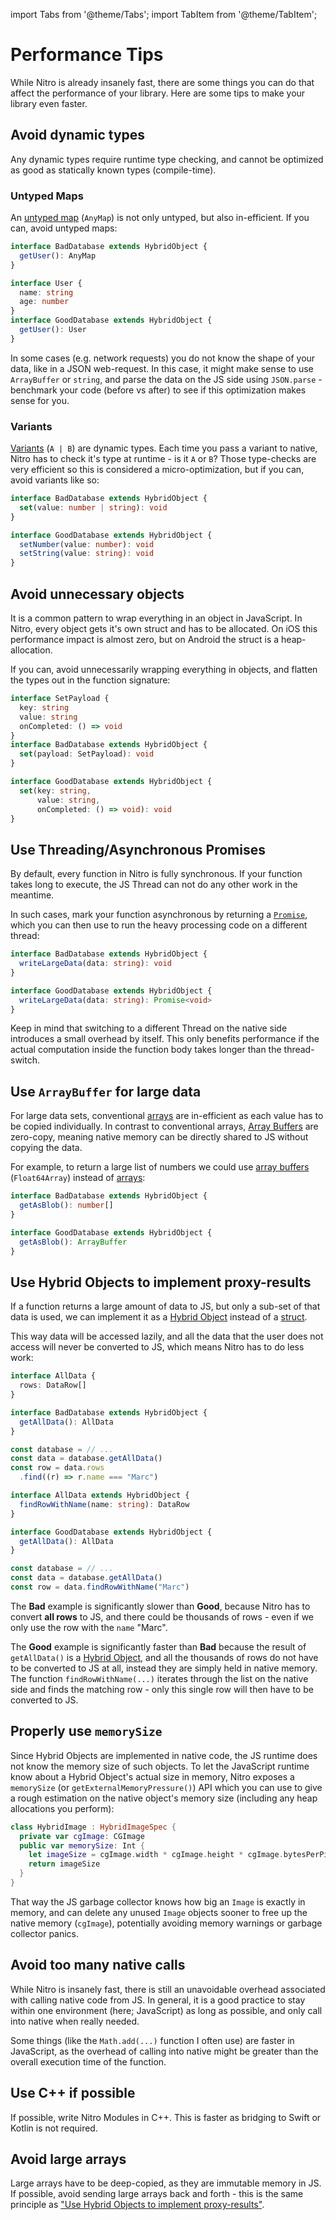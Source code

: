 ---
---

import Tabs from '@theme/Tabs';
import TabItem from '@theme/TabItem';

# Performance Tips

While Nitro is already insanely fast, there are some things you can do that affect the performance of your library.
Here are some tips to make your library even faster.

## Avoid dynamic types

Any dynamic types require runtime type checking, and cannot be optimized as good as statically known types (compile-time).

### Untyped Maps

An [untyped map](types/untyped-maps) (`AnyMap`) is not only untyped, but also in-efficient. If you can, avoid untyped maps:

<div className="side-by-side-container">
<div className="side-by-side-block">

```ts title="Bad ❌"
interface BadDatabase extends HybridObject {
  getUser(): AnyMap
}
```

</div>
<div className="side-by-side-block">

```ts title="Good ✅"
interface User {
  name: string
  age: number
}
interface GoodDatabase extends HybridObject {
  getUser(): User
}
```

</div>
</div>

In some cases (e.g. network requests) you do not know the shape of your data, like in a JSON web-request.
In this case, it might make sense to use `ArrayBuffer` or `string`, and parse the data on the JS side using `JSON.parse` - benchmark your code (before vs after) to see if this optimization makes sense for you.

### Variants

[Variants](types/variants) (`A | B`) are dynamic types. Each time you pass a variant to native, Nitro has to check it's type at runtime - is it `A` or `B`?
Those type-checks are very efficient so this is considered a micro-optimization, but if you can, avoid variants like so:

<div className="side-by-side-container">
<div className="side-by-side-block">

```ts title="Bad ❌"
interface BadDatabase extends HybridObject {
  set(value: number | string): void
}
```

</div>
<div className="side-by-side-block">

```ts title="Good ✅"
interface GoodDatabase extends HybridObject {
  setNumber(value: number): void
  setString(value: string): void
}
```

</div>
</div>

## Avoid unnecessary objects

It is a common pattern to wrap everything in an object in JavaScript.
In Nitro, every object gets it's own struct and has to be allocated.
On iOS this performance impact is almost zero, but on Android the struct is a heap-allocation.

If you can, avoid unnecessarily wrapping everything in objects, and flatten the types out in the function signature:

<div className="side-by-side-container">
<div className="side-by-side-block">

```ts title="Bad ❌"
interface SetPayload {
  key: string
  value: string
  onCompleted: () => void
}
interface BadDatabase extends HybridObject {
  set(payload: SetPayload): void
}
```

</div>
<div className="side-by-side-block">

```ts title="Good ✅"
interface GoodDatabase extends HybridObject {
  set(key: string,
      value: string,
      onCompleted: () => void): void
}
```

</div>
</div>

## Use Threading/Asynchronous Promises

By default, every function in Nitro is fully synchronous.
If your function takes long to execute, the JS Thread can not do any other work in the meantime.

In such cases, mark your function asynchronous by returning a [`Promise`](types/promises), which you can then use to run the heavy processing code on a different thread:

<div className="side-by-side-container">
<div className="side-by-side-block">

```ts title="Bad ❌"
interface BadDatabase extends HybridObject {
  writeLargeData(data: string): void
}
```

</div>
<div className="side-by-side-block">

```ts title="Good ✅"
interface GoodDatabase extends HybridObject {
  writeLargeData(data: string): Promise<void>
}
```

</div>
</div>

Keep in mind that switching to a different Thread on the native side introduces a small overhead by itself. This only benefits performance if the actual computation inside the function body takes longer than the thread-switch.

## Use `ArrayBuffer` for large data

For large data sets, conventional [arrays](types/arrays) are in-efficient as each value has to be copied individually.
In contrast to conventional arrays, [Array Buffers](types/array-buffers) are zero-copy, meaning native memory can be directly shared to JS without copying the data.

For example, to return a large list of numbers we could use [array buffers](types/array-buffers) (`Float64Array`) instead of [arrays](types/arrays):

<div className="side-by-side-container">
<div className="side-by-side-block">

```ts title="Bad ❌"
interface BadDatabase extends HybridObject {
  getAsBlob(): number[]
}
```

</div>
<div className="side-by-side-block">

```ts title="Good ✅"
interface GoodDatabase extends HybridObject {
  getAsBlob(): ArrayBuffer
}
```

</div>
</div>

## Use Hybrid Objects to implement proxy-results

If a function returns a large amount of data to JS, but only a sub-set of that data is used, we can implement it as a [Hybrid Object](types/hybrid-objects) instead of a [struct](types/custom-structs).

This way data will be accessed lazily, and all the data that the user does not access will never be converted to JS, which means Nitro has to do less work:

<div className="side-by-side-container">
<div className="side-by-side-block">

```ts title="Bad ❌"
interface AllData {
  rows: DataRow[]
}

interface BadDatabase extends HybridObject {
  getAllData(): AllData
}

const database = // ...
const data = database.getAllData()
const row = data.rows
  .find((r) => r.name === "Marc")
```

</div>
<div className="side-by-side-block">

```ts title="Good ✅"
interface AllData extends HybridObject {
  findRowWithName(name: string): DataRow
}

interface GoodDatabase extends HybridObject {
  getAllData(): AllData
}

const database = // ...
const data = database.getAllData()
const row = data.findRowWithName("Marc")
```

</div>
</div>

The **Bad** example is significantly slower than **Good**, because Nitro has to convert **all rows** to JS, and there could be thousands of rows - even if we only use the row with the `name` "Marc".

The **Good** example is significantly faster than **Bad** because the result of `getAllData()` is a [Hybrid Object](types/hybrid-objects), and all the thousands of rows do not have to be converted to JS at all, instead they are simply held in native memory. The function `findRowWithName(...)` iterates through the list on the native side and finds the matching row - only this single row will then have to be converted to JS.

## Properly use `memorySize`

Since Hybrid Objects are implemented in native code, the JS runtime does not know the memory size of such objects.
To let the JavaScript runtime know about a Hybrid Object's actual size in memory, Nitro exposes a `memorySize` (or `getExternalMemoryPressure()`) API which you can use to give a rough estimation on the native object's memory size (including any heap allocations you perform):

```swift
class HybridImage : HybridImageSpec {
  private var cgImage: CGImage
  public var memorySize: Int {
    let imageSize = cgImage.width * cgImage.height * cgImage.bytesPerPixel
    return imageSize
  }
}
```

That way the JS garbage collector knows how big an `Image` is exactly in memory, and can delete any unused `Image` objects sooner to free up the native memory (`cgImage`), potentially avoiding memory warnings or garbage collector panics.

## Avoid too many native calls

While Nitro is insanely fast, there is still an unavoidable overhead associated with calling native code from JS.
In general, it is a good practice to stay within one environment (here; JavaScript) as long as possible, and only call into native when really needed.

Some things (like the `Math.add(...)` function I often use) are faster in JavaScript, as the overhead of calling into native might be greater than the overall execution time of the function.

## Use C++ if possible

If possible, write Nitro Modules in C++. This is faster as bridging to Swift or Kotlin is not required.

## Avoid large arrays

Large arrays have to be deep-copied, as they are immutable memory in JS. If possible, avoid sending large arrays back and forth - this is the same principle as ["Use Hybrid Objects to implement proxy-results"](#use-hybrid-objects-to-implement-proxy-results).
